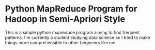 # Python MapReduce Program for Hadoop in Semi-Apriori Style

This is a simple python mapreduce program aiming to find frequent patterns.
I'm currently a student studying data science so I tried to make things more comprehensible to other beginners like me.
